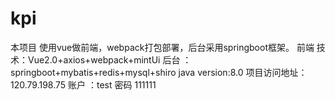 # kpi
本项目 使用vue做前端，webpack打包部署，后台采用springboot框架。
前端 技术：Vue2.0+axios+webpack+mintUi
后台 ：springboot+mybatis+redis+mysql+shiro
java version:8.0
项目访问地址：120.79.198.75
账户 ：test
密码 111111
